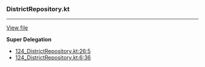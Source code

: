 ### DistrictRepository.kt
---
[View file](files/124_DistrictRepository.kt)

**Super Delegation**

 - [124_DistrictRepository.kt:26:5](files/124_DistrictRepository.kt#L26)
 - [124_DistrictRepository.kt:6:36](files/124_DistrictRepository.kt#L6:)
